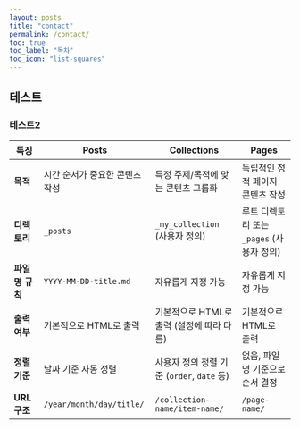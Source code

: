 ```yaml
---
layout: posts
title: "contact"
permalink: /contact/
toc: true
toc_label: "목차"
toc_icon: "list-squares"
---
```


## 테스트

### 테스트2

| 특징            | **Posts**                      | **Collections**                            | **Pages**                                 |
| --------------- | ------------------------------ | ------------------------------------------ | ----------------------------------------- |
| **목적**        | 시간 순서가 중요한 콘텐츠 작성 | 특정 주제/목적에 맞는 콘텐츠 그룹화        | 독립적인 정적 페이지 콘텐츠 작성          |
| **디렉토리**    | `_posts`                       | `_my_collection` (사용자 정의)             | 루트 디렉토리 또는 `_pages` (사용자 정의) |
| **파일명 규칙** | `YYYY-MM-DD-title.md`          | 자유롭게 지정 가능                         | 자유롭게 지정 가능                        |
| **출력 여부**   | 기본적으로 HTML로 출력         | 기본적으로 HTML로 출력 (설정에 따라 다름)  | 기본적으로 HTML로 출력                    |
| **정렬 기준**   | 날짜 기준 자동 정렬            | 사용자 정의 정렬 기준 (`order`, `date` 등) | 없음, 파일명 기준으로 순서 결정           |
| **URL 구조**    | `/year/month/day/title/`       | `/collection-name/item-name/`              | `/page-name/`                             |
